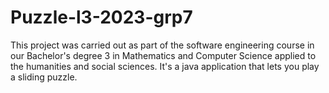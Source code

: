 # Puzzle-l3-2023-grp7

This project was carried out as part of the software engineering course in our Bachelor's degree 3 in Mathematics and Computer Science applied to the humanities and social sciences. It's a java application that lets you play a sliding puzzle. 
